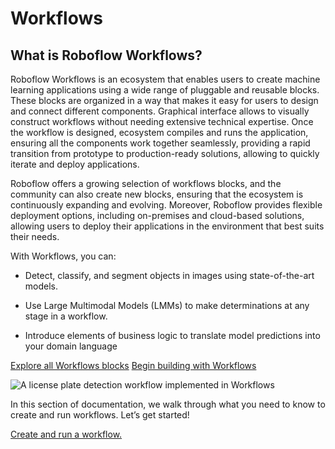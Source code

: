 # Workflows

## What is Roboflow Workflows?

Roboflow Workflows is an ecosystem that enables users to create machine learning applications using a wide range 
of pluggable and reusable blocks. These blocks are organized in a way that makes it easy for users to design 
and connect different components. Graphical interface allows to visually construct workflows 
without needing extensive technical expertise. Once the workflow is designed, ecosystem compiles and runs the application, 
ensuring all the components work together seamlessly, providing a rapid transition 
from prototype to production-ready solutions, allowing to quickly iterate and deploy applications.  

Roboflow offers a growing selection of workflows blocks, and the community can also create new blocks, ensuring 
that the ecosystem is continuously expanding and evolving. Moreover, Roboflow provides flexible deployment options, 
including on-premises and cloud-based solutions, allowing users to deploy their applications in the environment 
that best suits their needs.

With Workflows, you can:

- Detect, classify, and segment objects in images using state-of-the-art models.

- Use Large Multimodal Models (LMMs) to make determinations at any stage in a workflow.

- Introduce elements of business logic to translate model predictions into your domain language

<div class="button-holder">
<a href="https://inference.roboflow.com/workflows/blocks/" class="button half-button">Explore all Workflows blocks</a>
<a href="https://app.roboflow.com/workflows" class="button half-button">Begin building with Workflows</a>
</div>

![A license plate detection workflow implemented in Workflows](https://media.roboflow.com/inference/workflow-example.png)


In this section of documentation, we walk through what you need to know to create and run workflows. Let’s get started! 

[Create and run a workflow.](/workflows/create_and_run/)